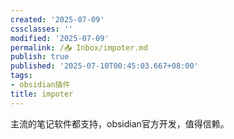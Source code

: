 ```yaml
---
created: '2025-07-09'
cssclasses: ''
modified: '2025-07-09'
permalink: /📥 Inbox/impoter.md
publish: true
published: '2025-07-10T00:45:03.667+08:00'
tags:
- obsidian插件
title: impoter
---
```

主流的笔记软件都支持，obsidian官方开发，值得信赖。

